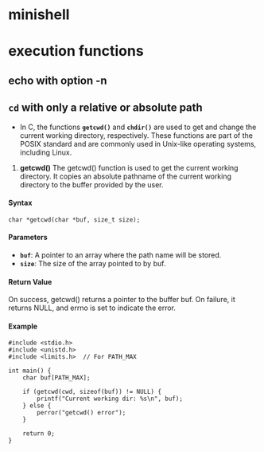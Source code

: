 # minishell

# execution functions 


## echo with option -n
## `cd` with only a relative or absolute path

* In C, the functions **`getcwd()`** and **`chdir()`** are used to get and change the current working directory, respectively. These functions are part of the POSIX standard and are commonly used in Unix-like operating systems, including Linux.

1. **getcwd()**
The getcwd() function is used to get the current working directory. It copies an absolute pathname of the current working directory to the buffer provided by the user.

####  **Syntax**
```
char *getcwd(char *buf, size_t size);
```
####  **Parameters**
  
+ **`buf`**: A pointer to an array where the path name will be stored.
+ **`size`**: The size of the array pointed to by buf.
####  **Return Value**
On success, getcwd() returns a pointer to the buffer buf.
On failure, it returns NULL, and errno is set to indicate the error.


#### Example

```Copier le code
#include <stdio.h>
#include <unistd.h>
#include <limits.h>  // For PATH_MAX

int main() {
    char buf[PATH_MAX];

    if (getcwd(cwd, sizeof(buf)) != NULL) {
        printf("Current working dir: %s\n", buf);
    } else {
        perror("getcwd() error");
    }

    return 0;
}
```
